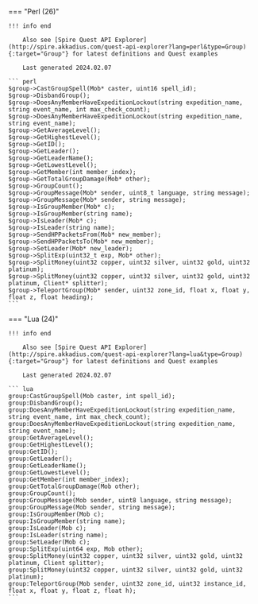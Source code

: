 === "Perl (26)"

    !!! info end

        Also see [Spire Quest API Explorer](http://spire.akkadius.com/quest-api-explorer?lang=perl&type=Group){:target="Group"} for latest definitions and Quest examples

        Last generated 2024.02.07

    ``` perl
    $group->CastGroupSpell(Mob* caster, uint16 spell_id);
    $group->DisbandGroup();
    $group->DoesAnyMemberHaveExpeditionLockout(string expedition_name, string event_name, int max_check_count);
    $group->DoesAnyMemberHaveExpeditionLockout(string expedition_name, string event_name);
    $group->GetAverageLevel();
    $group->GetHighestLevel();
    $group->GetID();
    $group->GetLeader();
    $group->GetLeaderName();
    $group->GetLowestLevel();
    $group->GetMember(int member_index);
    $group->GetTotalGroupDamage(Mob* other);
    $group->GroupCount();
    $group->GroupMessage(Mob* sender, uint8_t language, string message);
    $group->GroupMessage(Mob* sender, string message);
    $group->IsGroupMember(Mob* c);
    $group->IsGroupMember(string name);
    $group->IsLeader(Mob* c);
    $group->IsLeader(string name);
    $group->SendHPPacketsFrom(Mob* new_member);
    $group->SendHPPacketsTo(Mob* new_member);
    $group->SetLeader(Mob* new_leader);
    $group->SplitExp(uint32_t exp, Mob* other);
    $group->SplitMoney(uint32 copper, uint32 silver, uint32 gold, uint32 platinum);
    $group->SplitMoney(uint32 copper, uint32 silver, uint32 gold, uint32 platinum, Client* splitter);
    $group->TeleportGroup(Mob* sender, uint32 zone_id, float x, float y, float z, float heading);
    ```
=== "Lua (24)"

    !!! info end

        Also see [Spire Quest API Explorer](http://spire.akkadius.com/quest-api-explorer?lang=lua&type=Group){:target="Group"} for latest definitions and Quest examples

        Last generated 2024.02.07

    ``` lua
    group:CastGroupSpell(Mob caster, int spell_id);
    group:DisbandGroup();
    group:DoesAnyMemberHaveExpeditionLockout(string expedition_name, string event_name, int max_check_count);
    group:DoesAnyMemberHaveExpeditionLockout(string expedition_name, string event_name);
    group:GetAverageLevel();
    group:GetHighestLevel();
    group:GetID();
    group:GetLeader();
    group:GetLeaderName();
    group:GetLowestLevel();
    group:GetMember(int member_index);
    group:GetTotalGroupDamage(Mob other);
    group:GroupCount();
    group:GroupMessage(Mob sender, uint8 language, string message);
    group:GroupMessage(Mob sender, string message);
    group:IsGroupMember(Mob c);
    group:IsGroupMember(string name);
    group:IsLeader(Mob c);
    group:IsLeader(string name);
    group:SetLeader(Mob c);
    group:SplitExp(uint64 exp, Mob other);
    group:SplitMoney(uint32 copper, uint32 silver, uint32 gold, uint32 platinum, Client splitter);
    group:SplitMoney(uint32 copper, uint32 silver, uint32 gold, uint32 platinum);
    group:TeleportGroup(Mob sender, uint32 zone_id, uint32 instance_id, float x, float y, float z, float h);
    ```
